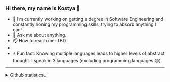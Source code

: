 ### Hi there, my name is Kostya 👋

- 🔭 I’m currently working on getting a degree in Software Engineering and constantly honing my programming skills, trying to absorb anything I can!
- 💬 Ask me about anything.
- 📫 How to reach me: TBD.
- 
- ⚡ Fun fact: Knowing multiple languages leads to higher levels of abstract thought. I speak in 3 languages (excluding programming languages 😄).

<hr>
<details>
  <summary>Github statistics...</summary>
  <p align="center">
    <img src="https://github-readme-stats.vercel.app/api?username=KostyaVarenye&show_icons=true"/>
  </p>
 </details>
